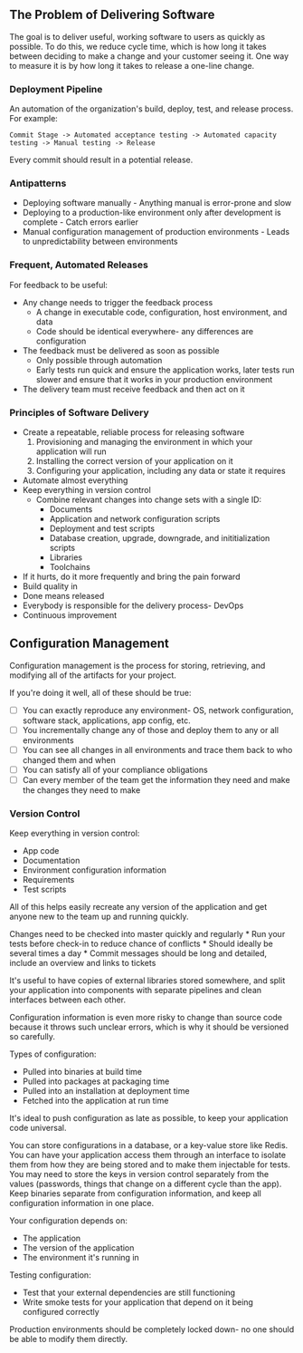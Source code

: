 ## The Problem of Delivering Software

The goal is to deliver useful, working software to users as quickly as possible. To do this, we reduce cycle time, which is how long it takes between deciding to make a change and your customer seeing it. One way to measure it is by how long it takes to release a one-line change.

### Deployment Pipeline

An automation of the organization's build, deploy, test, and release process. For example:

`Commit Stage -> Automated acceptance testing -> Automated capacity testing -> Manual testing -> Release`

Every commit should result in a potential release.

### Antipatterns

* Deploying software manually - Anything manual is error-prone and slow
* Deploying to a production-like environment only after development is complete - Catch errors earlier
* Manual configuration management of production environments - Leads to unpredictability between environments

### Frequent, Automated Releases

For feedback to be useful:

* Any change needs to trigger the feedback process
    * A change in executable code, configuration, host environment, and data
    * Code should be identical everywhere- any differences are configuration
* The feedback must be delivered as soon as possible
    * Only possible through automation
    * Early tests run quick and ensure the application works, later tests run slower and ensure that it works in your production environment
* The delivery team must receive feedback and then act on it

### Principles of Software Delivery

* Create a repeatable, reliable process for releasing software
    1. Provisioning and managing the environment in which your application will run
    2. Installing the correct version of your application on it
    3. Configuring your application, including any data or state it requires
* Automate almost everything
* Keep everything in version control
    * Combine relevant changes into change sets with a single ID:
        * Documents
        * Application and network configuration scripts
        * Deployment and test scripts
        * Database creation, upgrade, downgrade, and inititialization scripts
        * Libraries
        * Toolchains
* If it hurts, do it more frequently and bring the pain forward
* Build quality in
* Done means released
* Everybody is responsible for the delivery process- DevOps
* Continuous improvement

## Configuration Management

Configuration management is the process for storing, retrieving, and modifying all of the artifacts for your project.

If you're doing it well, all of these should be true:

* [ ] You can exactly reproduce any environment- OS, network configuration, software stack, applications, app config, etc.
* [ ] You incrementally change any of those and deploy them to any or all environments
* [ ] You can see all changes in all environments and trace them back to who changed them and when
* [ ] You can satisfy all of your compliance obligations
* [ ] Can every member of the team get the information they need and make the changes they need to make

### Version Control

Keep everything in version control:

* App code
* Documentation
* Environment configuration information
* Requirements
* Test scripts

All of this helps easily recreate any version of the application and get anyone new to the team up and running quickly.

Changes need to be checked into master quickly and regularly
    * Run your tests before check-in to reduce chance of conflicts
    * Should ideally be several times a day
    * Commit messages should be long and detailed, include an overview and links to tickets

It's useful to have copies of external libraries stored somewhere, and split your application into components with separate pipelines and clean interfaces between each other.

Configuration information is even more risky to change than source code because it throws such unclear errors, which is why it should be versioned so carefully.

Types of configuration:

* Pulled into binaries at build time
* Pulled into packages at packaging time
* Pulled into an installation at deployment time
* Fetched into the application at run time

It's ideal to push configuration as late as possible, to keep your application code universal.

You can store configurations in a database, or a key-value store like Redis. You can have your application access them through an interface to isolate them from how they are being stored and to make them injectable for tests. You may need to store the keys in version control separately from the values (passwords, things that change on a different cycle than the app). Keep binaries separate from configuration information, and keep all configuration information in one place.

Your configuration depends on:

* The application
* The version of the application
* The environment it's running in

Testing configuration:

* Test that your external dependencies are still functioning
* Write smoke tests for your application that depend on it being configured correctly

Production environments should be completely locked down- no one should be able to modify them directly.
